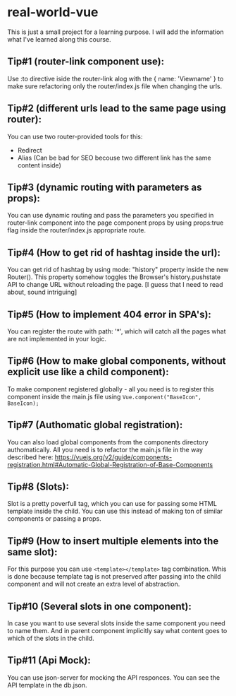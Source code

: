 # real-world-vue

This is just a small project for a learning purpose. I will add the information what I've learned along this course.

## Tip#1 (router-link component use):

Use :to directive iside the router-link alog with the { name: 'Viewname' } to make sure refactoring only the router/index.js file when changing the urls.

## Tip#2 (different urls lead to the same page using router):

You can use two router-provided tools for this:

- Redirect
- Alias (Can be bad for SEO becouse two different link has the same content inside)

## Tip#3 (dynamic routing with parameters as props):

You can use dynamic routing and pass the parameters you specified in router-link component into the page component props by using props:true flag inside the router/index.js appropriate route.

## Tip#4 (How to get rid of hashtag inside the url):

You can get rid of hashtag by using mode: "history" property inside the new Router(). This property somehow toggles the Browser's history.pushstate API to change URL without reloading the page. [I guess that I need to read about, sound intriguing]

## Tip#5 (How to implement 404 error in SPA's):

You can register the route with path: '\*', which will catch all the pages what are not implemented in your logic.

## Tip#6 (How to make global components, without explicit use like a child component):

To make component registered globally - all you need is to register this component inside the main.js file using `Vue.component("BaseIcon", BaseIcon);`

## Tip#7 (Authomatic global registration):

You can also load global components from the components directory authomatically. All you need is to refactor the main.js file in the way described here: https://vuejs.org/v2/guide/components-registration.html#Automatic-Global-Registration-of-Base-Components

## Tip#8 (Slots):

Slot is a pretty poverfull tag, which you can use for passing some HTML template inside the child.
You can use this instead of making ton of similar components or passing a props.

## Tip#9 (How to insert multiple elements into the same slot):

For this purpose you can use `<template></template>` tag combination. Whis is done because template tag is not preserved after passing into the child component and will not create an extra level of abstraction.

## Tip#10 (Several slots in one component):

In case you want to use several slots inside the same component you need to name them. And in parent component implicitly say what content goes to which of the slots in the child.

## Tip#11 (Api Mock):

You can use json-server for mocking the API responces. You can see the API template in the db.json.
